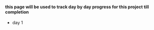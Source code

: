 #### this page will be used to track day by day progress for this project till completion

- day 1 
